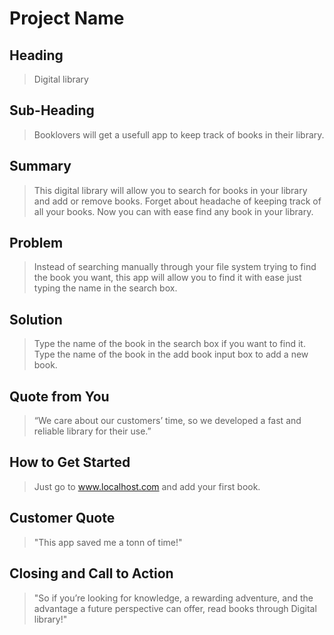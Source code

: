 # Project Name #

<!-- 
> This material was originally posted [here](http://www.quora.com/What-is-Amazons-approach-to-product-development-and-product-management). It is reproduced here for posterities sake.

There is an approach called "working backwards" that is widely used at Amazon. They work backwards from the customer, rather than starting with an idea for a product and trying to bolt customers onto it. While working backwards can be applied to any specific product decision, using this approach is especially important when developing new products or features.

For new initiatives a product manager typically starts by writing an internal press release announcing the finished product. The target audience for the press release is the new/updated product's customers, which can be retail customers or internal users of a tool or technology. Internal press releases are centered around the customer problem, how current solutions (internal or external) fail, and how the new product will blow away existing solutions.

If the benefits listed don't sound very interesting or exciting to customers, then perhaps they're not (and shouldn't be built). Instead, the product manager should keep iterating on the press release until they've come up with benefits that actually sound like benefits. Iterating on a press release is a lot less expensive than iterating on the product itself (and quicker!).

If the press release is more than a page and a half, it is probably too long. Keep it simple. 3-4 sentences for most paragraphs. Cut out the fat. Don't make it into a spec. You can accompany the press release with a FAQ that answers all of the other business or execution questions so the press release can stay focused on what the customer gets. My rule of thumb is that if the press release is hard to write, then the product is probably going to suck. Keep working at it until the outline for each paragraph flows. 

Oh, and I also like to write press-releases in what I call "Oprah-speak" for mainstream consumer products. Imagine you're sitting on Oprah's couch and have just explained the product to her, and then you listen as she explains it to her audience. That's "Oprah-speak", not "Geek-speak".

Once the project moves into development, the press release can be used as a touchstone; a guiding light. The product team can ask themselves, "Are we building what is in the press release?" If they find they're spending time building things that aren't in the press release (overbuilding), they need to ask themselves why. This keeps product development focused on achieving the customer benefits and not building extraneous stuff that takes longer to build, takes resources to maintain, and doesn't provide real customer benefit (at least not enough to warrant inclusion in the press release).
 -->
 
## Heading ##
  > Digital library

## Sub-Heading ##
  > Booklovers will get a usefull app to keep track of books in their library.


## Summary ##
  >This digital library will allow you to search for books in your library and add or remove books. Forget about headache of keeping track of all your books. Now you can with ease find any book in your library.

## Problem ##
  > Instead of searching manually through your file system trying to find the book you want, this app will allow you to find it with ease just typing the name in the search box.

## Solution ##
  > Type the name of the book in the search box if you want to find it. Type the name of the book in the add book input box to add a new book.

## Quote from You ##
  > “We care about our customers’ time, so we developed a fast and reliable library for their use.”

## How to Get Started ##
  > Just go to www.localhost.com and add your first book.

## Customer Quote ##
  > "This app saved me a tonn of time!"

## Closing and Call to Action ##
  > "So if you’re looking for knowledge, a rewarding adventure, and the advantage a future perspective can offer, read books through Digital library!"